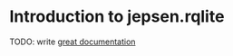 # Introduction to jepsen.rqlite

TODO: write [great documentation](http://jacobian.org/writing/what-to-write/)

